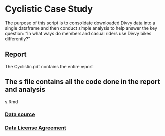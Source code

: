 # Cyclistic Case Study
The purpose of this script is to consolidate downloaded Divvy data into a single dataframe and then conduct simple analysis to help answer the key question: “In what ways do members and casual riders use Divvy bikes differently?”

## Report

The Cyclistic.pdf contains the entire report

## The s file contains all the code done in the report and analysis

s.Rmd

### [Data source](https://divvy-tripdata.s3.amazonaws.com/index.html)
### [Data License Agreement](https://divvybikes.com/data-license-agreement)
